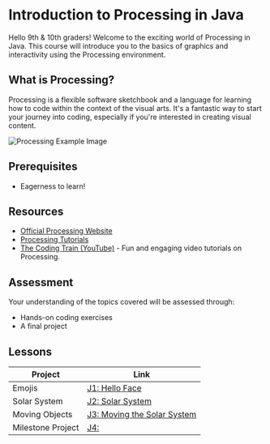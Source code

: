 # Introduction to Processing in Java

Hello 9th & 10th graders! Welcome to the exciting world of Processing in Java. This course will introduce you to the basics of graphics and interactivity using the Processing environment.

## What is Processing?

Processing is a flexible software sketchbook and a language for learning how to code within the context of the visual arts. It's a fantastic way to start your journey into coding, especially if you're interested in creating visual content.

![Processing Example Image](https://media1.giphy.com/avatars/Flickfest/VMurfWdwBhyI.gif)

## Prerequisites

- Eagerness to learn!


## Resources

- [Official Processing Website](https://processing.org/)
- [Processing Tutorials](https://processing.org/tutorials/)
- [The Coding Train (YouTube)](https://www.youtube.com/user/shiffman) - Fun and engaging video tutorials on Processing.

## Assessment

Your understanding of the topics covered will be assessed through:
- Hands-on coding exercises
- A final project

## Lessons
| Project             | Link        |
| -----------         | ----------- |
| Emojis              | <a href="https://riverdalegithub.github.io/processing_23_24/1/"> J1: Hello Face </a>                        |
| Solar System        | <a href="https://riverdalegithub.github.io/processing_23_24/2/"> J2: Solar System </a>                      |
| Moving Objects      | <a href="https://riverdalegithub.github.io/processing_23_24/3/"> J3: Moving the Solar System </a>           |
| Milestone Project   | <a href="https://riverdalegithub.github.io/processing_23_24/4/"> J4:  </a>                                  |



